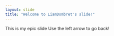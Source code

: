 ```yaml
---
layout: slide
title: "Welcome to LiamDombret's slide!"
---
```

This is my epic slide
Use the left arrow to go back!
